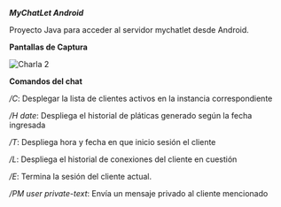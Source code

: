 ***MyChatLet Android***

Proyecto Java para acceder al servidor mychatlet desde Android.


**Pantallas de Captura**

![Charla 2](https://dl.dropboxusercontent.com/u/12074021/mychatlet-android/002.png)



**Comandos del chat**

*/C*: Desplegar la lista de clientes activos en la instancia correspondiente

*/H date*: Despliega el historial de pláticas generado según la fecha ingresada

*/T*: Despliega hora y fecha en que inicio sesión el cliente

*/L*: Despliega el historial de conexiones del cliente en cuestión

*/E*: Termina la sesión del cliente actual.

*/PM user private-text*: Envía un mensaje privado al cliente mencionado
